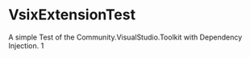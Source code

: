 # VsixExtensionTest

A simple Test of the Community.VisualStudio.Toolkit with Dependency Injection.
1
